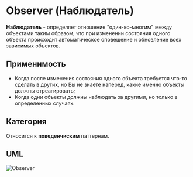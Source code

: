 # Observer (Наблюдатель)

**Наблюдатель** - определяет отношение "один-ко-многим" между объектами таким образом, что при изменении состояния 
одного объекта происходит автоматическое оповещение и обновление всех зависимых объектов.

## Применимость

* Когда после изменения состояния одного объекта требуется что-то сделать в других, но Вы не знаете наперед, какие 
именно объекты должны отреагировать;
* Когда одни объекты должны наблюдать за другими, но только в определенных случаях.

## Категория

Относится к **поведенчиским** паттернам.

## UML

![Observer](https://github.com/KonstantinMyachin/DesignPatterns/tree/master/src/main/resources/uml/observer/Observer.svg "Observer")